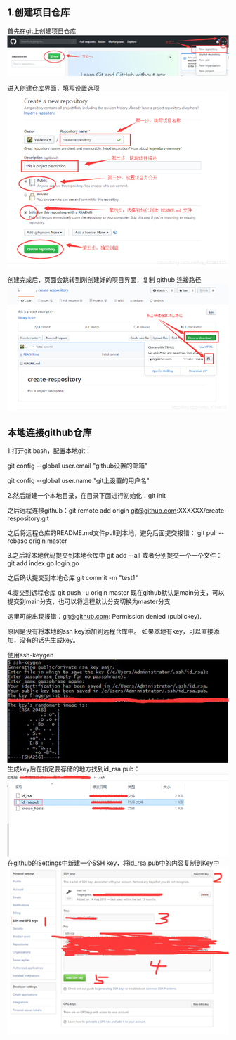 ## 1.创建项目仓库
首先在git上创建项目仓库
![img.png](img.png)

进入创建仓库界面，填写设置选项
![img_1.png](img_1.png)

创建完成后，页面会跳转到刚创建好的项目界面，复制 github 连接路径
![img_2.png](img_2.png)

## 本地连接github仓库
1.打开git bash，配置本地git：

git config --global user.email "github设置的邮箱"

git config --global user.name "git上设置的用户名"

2.然后新建一个本地目录，在目录下面进行初始化：git init

之后远程连接github：git remote add origin git@github.com:XXXXXX/create-respository.git

之后将远程仓库的README.md文件pull到本地，避免后面提交报错：
git pull --rebase origin master

3.之后将本地代码提交到本地仓库中
git add --all
或者分别提交一个一个文件：
git add index.go login.go

之后确认提交到本地仓库
git commit -m "test1"

4.提交到远程仓库
git push -u origin master
现在github默认是main分支，可以提交到main分支，也可以将远程默认分支切换为master分支

这里可能出现报错：git@github.com: Permission denied (publickey).

原因是没有将本地的ssh key添加到远程仓库中。
如果本地有key，可以直接添加，没有的话先生成key。

使用ssh-keygen
![img_3.png](img_3.png)
生成key后在指定要存储的地方找到id_rsa.pub：
![img_4.png](img_4.png)
在github的Settings中新建一个SSH key，将id_rsa.pub中的内容复制到Key中
![img_5.png](img_5.png)


